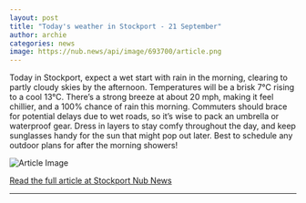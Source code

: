 ```yaml
---
layout: post
title: "Today's weather in Stockport - 21 September"
author: archie
categories: news
image: https://nub.news/api/image/693700/article.png
---
```

Today in Stockport, expect a wet start with rain in the morning, clearing to partly cloudy skies by the afternoon. Temperatures will be a brisk 7°C rising to a cool 13°C. There’s a strong breeze at about 20 mph, making it feel chillier, and a 100% chance of rain this morning. Commuters should brace for potential delays due to wet roads, so it’s wise to pack an umbrella or waterproof gear. Dress in layers to stay comfy throughout the day, and keep sunglasses handy for the sun that might pop out later. Best to schedule any outdoor plans for after the morning showers!

![Article Image](https://nub.news/api/image/693700/article.png)

[Read the full article at Stockport Nub News](https://stockport.nub.news/news/weather-news/todays-weather-in-stockport-21-september-272750)

---
